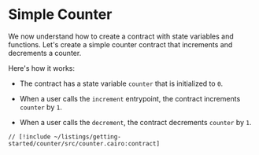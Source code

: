 # Simple Counter

We now understand how to create a contract with state variables and functions. Let's create a simple counter contract that increments and decrements a counter.

Here's how it works:

- The contract has a state variable `counter` that is initialized to `0`.

- When a user calls the `increment` entrypoint, the contract increments `counter` by `1`.

- When a user calls the `decrement`, the contract decrements `counter` by `1`.

```cairo
// [!include ~/listings/getting-started/counter/src/counter.cairo:contract]
```
